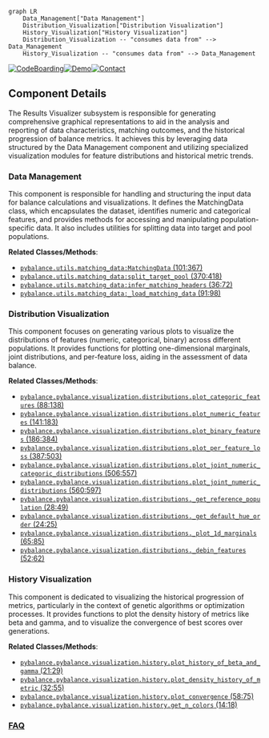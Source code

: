 ```mermaid
graph LR
    Data_Management["Data Management"]
    Distribution_Visualization["Distribution Visualization"]
    History_Visualization["History Visualization"]
    Distribution_Visualization -- "consumes data from" --> Data_Management
    History_Visualization -- "consumes data from" --> Data_Management
```
[![CodeBoarding](https://img.shields.io/badge/Generated%20by-CodeBoarding-9cf?style=flat-square)](https://github.com/CodeBoarding/GeneratedOnBoardings)[![Demo](https://img.shields.io/badge/Try%20our-Demo-blue?style=flat-square)](https://www.codeboarding.org/demo)[![Contact](https://img.shields.io/badge/Contact%20us%20-%20contact@codeboarding.org-lightgrey?style=flat-square)](mailto:contact@codeboarding.org)

## Component Details

The Results Visualizer subsystem is responsible for generating comprehensive graphical representations to aid in the analysis and reporting of data characteristics, matching outcomes, and the historical progression of balance metrics. It achieves this by leveraging data structured by the Data Management component and utilizing specialized visualization modules for feature distributions and historical metric trends.

### Data Management
This component is responsible for handling and structuring the input data for balance calculations and visualizations. It defines the MatchingData class, which encapsulates the dataset, identifies numeric and categorical features, and provides methods for accessing and manipulating population-specific data. It also includes utilities for splitting data into target and pool populations.


**Related Classes/Methods**:

- <a href="https://github.com/Bayer-Group/pybalance/blob/master/pybalance/utils/matching_data.py#L101-L367" target="_blank" rel="noopener noreferrer">`pybalance.utils.matching_data:MatchingData` (101:367)</a>
- <a href="https://github.com/Bayer-Group/pybalance/blob/master/pybalance/utils/matching_data.py#L370-L418" target="_blank" rel="noopener noreferrer">`pybalance.utils.matching_data:split_target_pool` (370:418)</a>
- <a href="https://github.com/Bayer-Group/pybalance/blob/master/pybalance/utils/matching_data.py#L36-L72" target="_blank" rel="noopener noreferrer">`pybalance.utils.matching_data:infer_matching_headers` (36:72)</a>
- <a href="https://github.com/Bayer-Group/pybalance/blob/master/pybalance/utils/matching_data.py#L91-L98" target="_blank" rel="noopener noreferrer">`pybalance.utils.matching_data:_load_matching_data` (91:98)</a>


### Distribution Visualization
This component focuses on generating various plots to visualize the distributions of features (numeric, categorical, binary) across different populations. It provides functions for plotting one-dimensional marginals, joint distributions, and per-feature loss, aiding in the assessment of data balance.


**Related Classes/Methods**:

- <a href="https://github.com/Bayer-Group/pybalance/blob/master/pybalance/visualization/distributions.py#L88-L138" target="_blank" rel="noopener noreferrer">`pybalance.pybalance.visualization.distributions.plot_categoric_features` (88:138)</a>
- <a href="https://github.com/Bayer-Group/pybalance/blob/master/pybalance/visualization/distributions.py#L141-L183" target="_blank" rel="noopener noreferrer">`pybalance.pybalance.visualization.distributions.plot_numeric_features` (141:183)</a>
- <a href="https://github.com/Bayer-Group/pybalance/blob/master/pybalance/visualization/distributions.py#L186-L384" target="_blank" rel="noopener noreferrer">`pybalance.pybalance.visualization.distributions.plot_binary_features` (186:384)</a>
- <a href="https://github.com/Bayer-Group/pybalance/blob/master/pybalance/visualization/distributions.py#L387-L503" target="_blank" rel="noopener noreferrer">`pybalance.pybalance.visualization.distributions.plot_per_feature_loss` (387:503)</a>
- <a href="https://github.com/Bayer-Group/pybalance/blob/master/pybalance/visualization/distributions.py#L506-L557" target="_blank" rel="noopener noreferrer">`pybalance.pybalance.visualization.distributions.plot_joint_numeric_categoric_distributions` (506:557)</a>
- <a href="https://github.com/Bayer-Group/pybalance/blob/master/pybalance/visualization/distributions.py#L560-L597" target="_blank" rel="noopener noreferrer">`pybalance.pybalance.visualization.distributions.plot_joint_numeric_distributions` (560:597)</a>
- <a href="https://github.com/Bayer-Group/pybalance/blob/master/pybalance/visualization/distributions.py#L28-L49" target="_blank" rel="noopener noreferrer">`pybalance.pybalance.visualization.distributions._get_reference_population` (28:49)</a>
- <a href="https://github.com/Bayer-Group/pybalance/blob/master/pybalance/visualization/distributions.py#L24-L25" target="_blank" rel="noopener noreferrer">`pybalance.pybalance.visualization.distributions._get_default_hue_order` (24:25)</a>
- <a href="https://github.com/Bayer-Group/pybalance/blob/master/pybalance/visualization/distributions.py#L65-L85" target="_blank" rel="noopener noreferrer">`pybalance.pybalance.visualization.distributions._plot_1d_marginals` (65:85)</a>
- <a href="https://github.com/Bayer-Group/pybalance/blob/master/pybalance/visualization/distributions.py#L52-L62" target="_blank" rel="noopener noreferrer">`pybalance.pybalance.visualization.distributions._debin_features` (52:62)</a>


### History Visualization
This component is dedicated to visualizing the historical progression of metrics, particularly in the context of genetic algorithms or optimization processes. It provides functions to plot the density history of metrics like beta and gamma, and to visualize the convergence of best scores over generations.


**Related Classes/Methods**:

- <a href="https://github.com/Bayer-Group/pybalance/blob/master/pybalance/visualization/history.py#L21-L29" target="_blank" rel="noopener noreferrer">`pybalance.pybalance.visualization.history.plot_history_of_beta_and_gamma` (21:29)</a>
- <a href="https://github.com/Bayer-Group/pybalance/blob/master/pybalance/visualization/history.py#L32-L55" target="_blank" rel="noopener noreferrer">`pybalance.pybalance.visualization.history.plot_density_history_of_metric` (32:55)</a>
- <a href="https://github.com/Bayer-Group/pybalance/blob/master/pybalance/visualization/history.py#L58-L75" target="_blank" rel="noopener noreferrer">`pybalance.pybalance.visualization.history.plot_convergence` (58:75)</a>
- <a href="https://github.com/Bayer-Group/pybalance/blob/master/pybalance/visualization/history.py#L14-L18" target="_blank" rel="noopener noreferrer">`pybalance.pybalance.visualization.history.get_n_colors` (14:18)</a>




### [FAQ](https://github.com/CodeBoarding/GeneratedOnBoardings/tree/main?tab=readme-ov-file#faq)